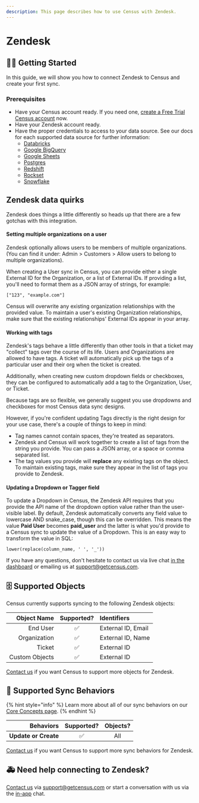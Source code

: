 ```yaml
---
description: This page describes how to use Census with Zendesk.
---
```


# Zendesk

## 🏃‍♀️ Getting Started

In this guide, we will show you how to connect Zendesk to Census and create your first sync.

### Prerequisites

* Have your Census account ready. If you need one, [create a Free Trial Census account](https://app.getcensus.com/) now.
* Have your Zendesk account ready.
* Have the proper credentials to access to your data source. See our docs for each supported data source for further information:
  * [Databricks](https://docs.getcensus.com/sources/databricks)
  * [Google BigQuery](https://docs.getcensus.com/sources/google-bigquery)
  * [Google Sheets](https://docs.getcensus.com/sources/google-sheets)
  * [Postgres](https://docs.getcensus.com/sources/postgres)
  * [Redshift](https://docs.getcensus.com/sources/redshift)
  * [Rockset](https://docs.getcensus.com/sources/rockset)
  * [Snowflake](https://docs.getcensus.com/sources/snowflake)

## Zendesk data quirks

Zendesk does things a little differently so heads up that there are a few gotchas with this integration.

#### Setting multiple organizations on a user

Zendesk optionally allows users to be members of multiple organizations. \(You can find it under: Admin &gt; Customers &gt; Allow users to belong to multiple organizations\).

When creating a User sync in Census, you can provide either a single External ID for the Organization, or a list of External IDs. If providing a list, you'll need to format them as a JSON array of strings, for example:

```text
["123", "example.com"]
```

Census will overwrite any existing organization relationships with the provided value. To maintain a user's existing Organization relationships, make sure that the existing relationships' External IDs appear in your array.

#### Working with tags

Zendesk's tags behave a little differently than other tools in that a ticket may "collect" tags over the course of its life. Users and Organizations are allowed to have tags. A ticket will automatically pick up the tags of a particular user and their org when the ticket is created.

Additionally, when creating new custom dropdown fields or checkboxes, they can be configured to automatically add a tag to the Organization, User, or Ticket.

Because tags are so flexible, we generally suggest you use dropdowns and checkboxes for most Census data sync designs.

However, if you're confident updating Tags directly is the right design for your use case, there's a couple of things to keep in mind:

* Tag names cannot contain spaces, they're treated as separators. 
* Zendesk and Census will work together to create a list of tags from the string you provide. You can pass a JSON array, or a space or comma separated list.
* The tag values you provide will **replace** any existing tags on the object. To maintain existing tags, make sure they appear in the list of tags you provide to Zendesk.

#### Updating a Dropdown or Tagger field

To update a Dropdown in Census, the Zendesk API requires that you provide the API name of the dropdown option value rather than the user-visible label. By default, Zendesk automatically converts any field value to lowercase AND snake\_case, though this can be overridden. This means the value **Paid User** becomes **paid\_user** and the latter is what you'd provide to a Census sync to update the value of a Dropdown. This is an easy way to transform the value in SQL:

```text
lower(replace(column_name, ' ', '_'))
```

If you have any questions, don't hesitate to contact us via live chat [in the dashboard](https://app.getcensus.com/) or emailing us at [support@getcensus.com](mailto:mailto:support@getcensus.com).

## 🗄 Supported Objects

Census currently supports syncing to the following Zendesk objects:

| **Object Name** | **Supported?** | Identifiers |
| ---: | :---: | :--- |
| End User | ✅ | External ID, Email |
| Organization | ✅ | External ID, Name |
| Ticket | ✅ | External ID |
| Custom Objects | ✅ | External ID |

[Contact us](mailto:support@getcensus.com) if you want Census to support more objects for Zendesk.

## 🔄 Supported Sync Behaviors

{% hint style="info" %}
Learn more about all of our sync behaviors on our [Core Concepts page](../basics/core-concept.md#the-different-sync-behaviors).
{% endhint %}

| **Behaviors** | **Supported?** | **Objects?** |
| ---: | :---: | :---: |
| **Update or Create** | ✅ | All |

[Contact us](mailto:support@getcensus.com) if you want Census to support more sync behaviors for Zendesk.

## 🚑 Need help connecting to Zendesk?

[Contact us](mailto:support@getcensus.com) via support@getcensus.com or start a conversation with us via the [in-app](https://app.getcensus.com) chat.

